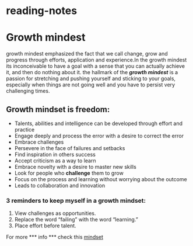 # reading-notes
# Growth mindest 
growth mindest emphasized the fact that we call change, grow and progress through efforts, application and experience.In the growth mindest its inconceivable to have a goal with a sense that you can actually achieve it, and then do nothing about it.
the hallmark of the  ***growth mindest*** is a passion for stretching and pushing yourself and sticking to your goals, especially when things are not going well and you have to persist very challenging times.

## Growth mindset is freedom:
* Talents, abilities and intelligence can be developed through effort and practice
* Engage deeply and process the error with a desire to correct the error
* Embrace challenges
* Persevere in the face of failures and setbacks 
* Find inspiration in others success
* Accept criticism as a way to learn 
* Embrace novelty with a desire to master new skills 
* Look for people who **challenge** them to grow
* Focus on the process and learning without worrying about the outcome
* Leads to collaboration and innovation 

### 3  **reminders** to keep myself in a growth mindset:
1. View challenges as opportunities.
2. Replace the word “failing” with the word “learning.”
3. Place effort before talent.

For more *** info *** check this [mindset](https://www.atlassian.com/blog/inside-atlassian/growth-mindset)